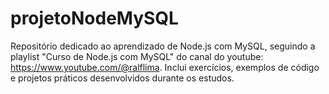 # projetoNodeMySQL
Repositório dedicado ao aprendizado de Node.js com MySQL, seguindo a playlist "Curso de Node.js com MySQL" do canal do youtube: https://www.youtube.com/@ralflima. Inclui exercícios, exemplos de código e projetos práticos desenvolvidos durante os estudos.
